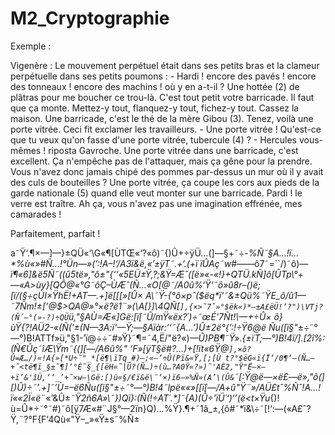 # M2_Cryptographie

Exemple :

  Vigenère :
Le mouvement perpétuel était dans ses petits bras et la clameur perpétuelle dans ses petits poumons :   - Hardi ! encore des pavés ! encore des tonneaux ! encore des machins ! où y en a-t-il ? Une hottée (2) de plâtras pour me boucher ce trou-là. C'est tout petit votre barricade. Il faut que ça monte. Mettez-y tout, flanquez-y tout, fichez-y tout. Cassez la maison. Une barricade, c'est le thé de la mère Gibou (3). Tenez, voilà une porte vitrée. Ceci fit exclamer les travailleurs. - Une porte vitrée ! Qu'est-ce que tu veux qu'on fasse d'une porte vitrée, tubercule (4) ? - Hercules vous-mêmes ! riposta Gavroche. Une porte vitrée dans une barricade, c'est excellent. Ça n'empêche pas de l'attaquer, mais ça gêne pour la prendre. Vous n'avez donc jamais chipé des pommes par-dessus un mur où il y avait des culs de bouteilles ? Une porte vitrée, ça coupe les cors aux pieds de la garde nationale (5) quand elle veut monter sur une barricade. Pardi ! le verre est traître. Ah ça, vous n'avez pas une imagination effrénée, mes camarades !

Parfaitement, parfait !

a˜Ÿ‘.¶×—]—}±QÜ«‘\G«¶[ÙTŒ«‘?«ô)˜{)Û+÷ÿÜ…(]—§+˜÷-_%Ñ˜§A…!ï…*%ù«»#Ñ…!°Ün—»(’:!A–!‘/A3ï&ë\,«’±ÿT˜.+‘.(+ï ïÛAç˜w_#——ô7˜=``/)˜ô)—*ï¶«6]&ë5Ñ˜((û5të»,"ô±"{‘‘«5EÜ±Ÿ,?;&Ÿ=Æˆ([ë»«-«!}+QTÜ.kÑ]ô[ÛTp\°+—«A>ùy}[QÔ@«°G˜ôÇ–ÙÆˆ(Ñ…«O[@˜/A0û%‘Ÿ‘˜ô»û8r–()ë;[ï/(§÷çÙI×ŸhË!+AT—.+]ë[[[»[Û× A\˜Ÿ-_{°ô×pˆ($ëq*ï‘˜&±Qü%˜ŸE_ô/û1—˜7Ñm!±[’@$>QA@»°×ë?*ë1¨»(*\\A[}]\4QÑ[`],{×>˜7ˆ»°$ëk«)*—±A£ëÜ!‘?")\VTj?(Ñ´—°(»-?)÷QÜ`ü,"§AÙ=Æ«]Gë:[ï[˜Û/mŸ«ëx?´)÷˜œÉ'7Ñt!\—+÷Û× ô}ùŸ{?!AÜ2-«(Ñ(’±(N—3A:ï‘—Ÿ;—§Aïàr:‘‘˜{A…’)Û±2ë°_{’:!÷Ÿ6@ë Ñu([ï§"*±÷˜°—°)B!ATTf»ü,"§1-’ï@÷÷˜#»Ÿ}˜¶=˜4,Ë/"ë?«)*—Û)PB¶˜Ÿ».{±ïT;—°)B!4ï/].[2î%:(Ñ€Ûç˜îÆ\Ÿm˜{(][—/A6û%" ‘F»[ÿT§ë#?…)+[!ït«6Ÿ@`],×ô?Û=Æ…/)«!A{»[*U÷˜"_*[ë¶\ïTq_#)—;«–’÷Û(Pï&«Ÿ,[;[Ù t?°$ëG«ï{Ï‘/0¶‘–(Ñ…—+˜<të¶ï_§±˜¶]‘°È˜§_{[ëH«˜|Û?(Ñ…)÷(ù…?A0Ÿ«?»)˜'AÈ2,"Ÿ"Ë—×—+ï’&'îÜ,‘‘_’+˜×w—\Gë:[)ù«§/€ï&ë\¨‘×)ï6–»%Ñ»(A’\(Û&`˜[:Ÿ@ë—×ë£—ë»,"ô(][)Û)÷˜’.+]˜’*Ù=–ë6Ñu([ï§"*±÷˜°—°)B!4˜lpë««»[[ï[—/A+û\"Ÿ¨»/AÜ£tˆ%Ñˆ!A…!ï««2Ï«ë*¨«’&Û±_˜Ÿ2ñ6A»\˜})Qï}:(Ñ(!÷AT´.*]˜{A)\(Û÷'ïÜ´‘)‘’(ë<t×Ÿu_{)!ù=Û*÷˜°˜#)˜ô[ÿ7Æ«#¨J§°—2ïn}Q)…%Ÿ}.¶+˜1â_±,{ô#˜*ï&\÷˜[!‘:—(«A£ˆ?Ÿ,¨?°F{F‘4Qù«"Ÿ–_»«Ÿ±s˜%Ñ±

